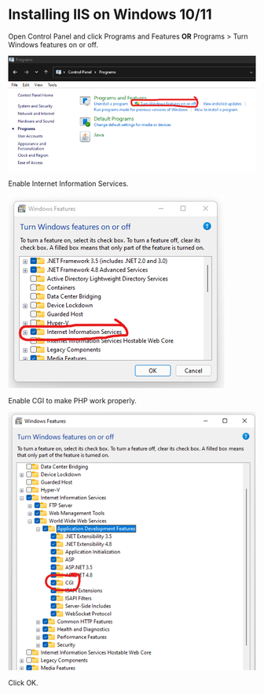 # Installing IIS on Windows 10/11



Open Control Panel and click Programs and Features **OR** Programs > Turn Windows features on or off.

![](.gitbook/assets/image.png)

Enable Internet Information Services.

![](<.gitbook/assets/image (13).png>)

Enable CGI to make PHP work properly.

![](<.gitbook/assets/image (4).png>)

Click OK.

